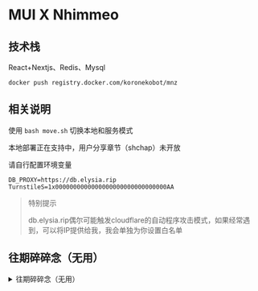 # MUI X Nhimmeo

## 技术栈

React+Nextjs、Redis、Mysql

```
docker push registry.docker.com/koronekobot/mnz
```

## 相关说明

使用 `bash move.sh`  切换本地和服务模式

本地部署正在支持中，用户分享章节（shchap）未开放

请自行配置环境变量

```
DB_PROXY=https://db.elysia.rip
TurnstileS=1x0000000000000000000000000000000AA	
```

> 特别提示
>
>    db.elysia.rip偶尔可能触发cloudflare的自动程序攻击模式，如果经常遇到，可以将IP提供给我，我会单独为你设置白名单

## 往期碎碎念（无用）

<details>
<summary>往期碎碎念（无用）</summary>

### Mysql2

连接池自动使用中不会自动释放连接

需要手动获取连接并手动安排定时销毁没用的连接

```ts
async get_connet() {
    const connect = await this.pool.getConnection()
    if (this.Timer[connect.threadId]) {
        clearTimeout(this.Timer[connect.threadId])
    }
    console.log(connect.threadId)
    this.Timer[connect.threadId] = setTimeout(() => {
        console.log("[RELEASED]")
        connect.destroy()
    }, 60000);
    return connect
}
```

但是这样从连接池取出连接之后需要手动放回连接池，否则迟早到达上限

```ts
const connect = await this.get_connet()
const [rows, fields] = await connect.query(sql, values);
connect.release()
return rows as mysql.RowDataPacket[];
```

`connection.release()` 当一个连接不需要使用时，使用该方法将其归还到连接池中

`connection.destroy()` 当一个连接不需要使用且需要从连接池中移除时，可以使用该方法

`pool.end()`当一个连接池不需要使用时，可以使用该方法关闭连接池

</details>
